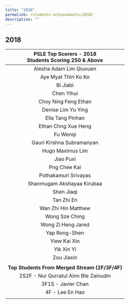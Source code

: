 ```yaml
---
title: "2018"
permalink: /students-achievements/2018/
description: ""
---
```

## 2018

| PSLE&nbsp;Top Scorers - 2018  <br>Students Scoring 250 &amp; Above  |
|:-:|
| Alesha Adam Lim Qiuxuen  |
| Aye Myat Thiri Ko Ko  |
| Bi Jiabi  |
| Chen Yihui  |
| Choy Ning Feng Ethan  |
| Denise Lim Yu Ying  |
| Ella Tang Pinhan  |
| Ethan Chng Xue Heng  |
| Fu Wenqi  |
| Gauri Krishna Subramanyan  |
| Hugo Maximus Lim  |
| Jiao Puxi  |
| Png Chee Kai  |
| Pothakamuri Srivayas  |
| Shanmugam Akshayaa Kirubaa  |
| Shen Jiaqi  |
| Tan Zhi En  |
| Wan Zhi Hin Matthew  |
| Wong Sze Ching  |
| Wong Zi Heng Jared  |
| Yap Rong-Shen  |
| Yiew Kai Xin  |
| Yik Xin Yi  |
| Zou Jiaxin  |
|   |
| **Top Students From Merged Stream (2F/3F/4F)**  |
| 2S2F - Nur Qurratul Ainn Bte Zainudin  |
| 3F1S - Javier Chan  |
| 4F - Lee En Hao  |
|   |
